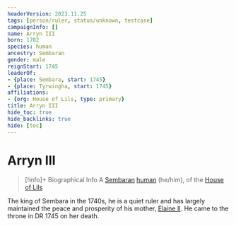 ```yaml
---
headerVersion: 2023.11.25
tags: [person/ruler, status/unknown, testcase]
campaignInfo: []
name: Arryn III
born: 1702
species: human
ancestry: Sembaran
gender: male
reignStart: 1745
leaderOf:
- {place: Sembara, start: 1745}
- {place: Tyrwingha, start: 1745}
affiliations:
- {org: House of Lils, type: primary}
title: Arryn III
hide_toc: true
hide_backlinks: true
hide: [toc]
---
```

# Arryn III
>[!info]+ Biographical Info
> A [Sembaran](<../../../gazetteer/greater-sembara/sembara/sembara.md>) [human](<../../../species/humans/humans.md>) (he/him), of the [House of Lils](<../../../groups/sembaran-noble-houses/house-of-lils.md>)
> 
> 

The king of Sembara in the 1740s, he is a quiet ruler and has largely maintained the peace and prosperity of his mother, [Elaine II](<./elaine-ii.md>). He came to the throne in DR 1745 on her death.
